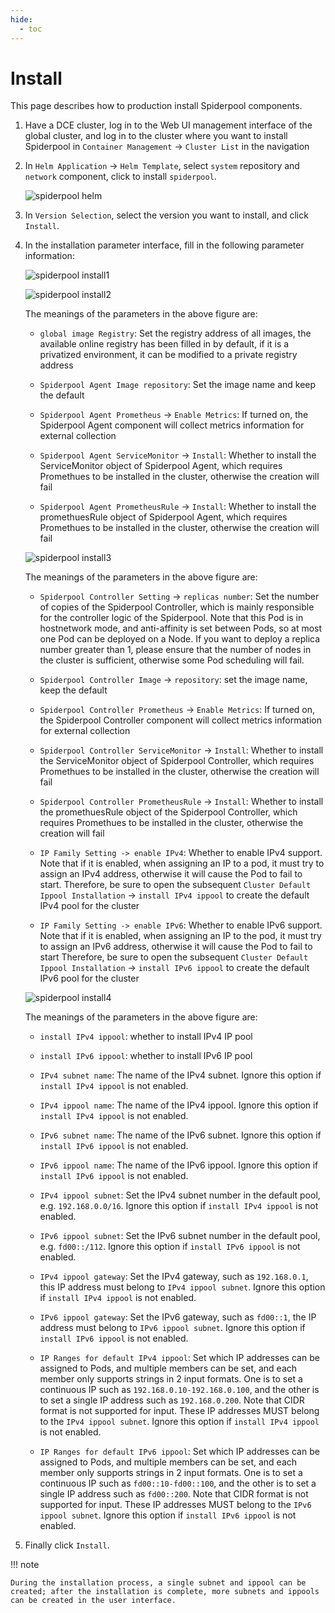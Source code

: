 ```yaml
---
hide:
  - toc
---
```


# Install

This page describes how to production install Spiderpool components.

1. Have a DCE cluster, log in to the Web UI management interface of the global cluster, and log in to the cluster where you want to install Spiderpool in `Container Management` -> `Cluster List` in the navigation

2. In `Helm Application` -> `Helm Template`, select `system` repository and `network` component, click to install `spiderpool`.

    ![spiderpool helm](../../images/spiderpool-helm.png)

3. In `Version Selection`, select the version you want to install, and click `Install`.

4. In the installation parameter interface, fill in the following parameter information:

    ![spiderpool install1](../../images/spiderpool-install1.png)

    ![spiderpool install2](../../images/spiderpool-install2.png)

    The meanings of the parameters in the above figure are:

    - `global image Registry`: Set the registry address of all images, the available online registry has been filled in by default, if it is a privatized environment, it can be modified to a private registry address

    - `Spiderpool Agent Image repository`: Set the image name and keep the default

    - `Spiderpool Agent Prometheus` -> `Enable Metrics`: If turned on, the Spiderpool Agent component will collect metrics information for external collection

    - `Spiderpool Agent ServiceMonitor` -> `Install`: Whether to install the ServiceMonitor object of Spiderpool Agent, which requires Promethues to be installed in the cluster, otherwise the creation will fail

    - `Spiderpool Agent PrometheusRule` -> `Install`: Whether to install the promethuesRule object of Spiderpool Agent, which requires Promethues to be installed in the cluster, otherwise the creation will fail

    ![spiderpool install3](../../images/spiderpool-install3.png)

    The meanings of the parameters in the above figure are:
  
    - `Spiderpool Controller Setting` -> `replicas number`: Set the number of copies of the Spiderpool Controller, which is mainly responsible for the controller logic of the Spiderpool.
      Note that this Pod is in hostnetwork mode, and anti-affinity is set between Pods, so at most one Pod can be deployed on a Node. If you want to deploy a replica number greater than 1, please ensure that the number of nodes in the cluster is sufficient, otherwise some Pod scheduling will fail.

    - `Spiderpool Controller Image` -> `repository`: set the image name, keep the default

    - `Spiderpool Controller Prometheus` -> `Enable Metrics`: If turned on, the Spiderpool Controller component will collect metrics information for external collection

    - `Spiderpool Controller ServiceMonitor` -> `Install`: Whether to install the ServiceMonitor object of Spiderpool Controller, which requires Promethues to be installed in the cluster, otherwise the creation will fail

    - `Spiderpool Controller PrometheusRule` -> `Install`: Whether to install the promethuesRule object of the Spiderpool Controller, which requires Promethues to be installed in the cluster, otherwise the creation will fail

    - `IP Family Setting -> enable IPv4`: Whether to enable IPv4 support. Note that if it is enabled, when assigning an IP to a pod, it must try to assign an IPv4 address, otherwise it will cause the Pod to fail to start.
      Therefore, be sure to open the subsequent `Cluster Default Ippool Installation` -> `install IPv4 ippool` to create the default IPv4 pool for the cluster

    - `IP Family Setting -> enable IPv6`: Whether to enable IPv6 support. Note that if it is enabled, when assigning an IP to the pod, it must try to assign an IPv6 address, otherwise it will cause the Pod to fail to start
      Therefore, be sure to open the subsequent `Cluster Default Ippool Installation` -> `install IPv6 ippool` to create the default IPv6 pool for the cluster

    ![spiderpool install4](../../images/spiderpool-install4.png)

    The meanings of the parameters in the above figure are:

    - `install IPv4 ippool`: whether to install IPv4 IP pool

    - `install IPv6 ippool`: whether to install IPv6 IP pool

    - `IPv4 subnet name`: The name of the IPv4 subnet. Ignore this option if `install IPv4 ippool` is not enabled.
    
    - `IPv4 ippool name`: The name of the IPv4 ippool. Ignore this option if `install IPv4 ippool` is not enabled.
    
    - `IPv6 subnet name`: The name of the IPv6 subnet. Ignore this option if `install IPv6 ippool` is not enabled.
    
    - `IPv6 ippool name`: The name of the IPv6 ippool. Ignore this option if `install IPv6 ippool` is not enabled.
    
    - `IPv4 ippool subnet`: Set the IPv4 subnet number in the default pool, e.g. `192.168.0.0/16`. Ignore this option if `install IPv4 ippool` is not enabled.

    - `IPv6 ippool subnet`: Set the IPv6 subnet number in the default pool, e.g. `fd00::/112`. Ignore this option if `install IPv6 ippool` is not enabled.

    - `IPv4 ippool gateway`: Set the IPv4 gateway, such as `192.168.0.1`, this IP address must belong to `IPv4 ippool subnet`. Ignore this option if `install IPv4 ippool` is not enabled.

    - `IPv6 ippool gateway`: Set the IPv6 gateway, such as `fd00::1`, the IP address must belong to `IPv6 ippool subnet`. Ignore this option if `install IPv6 ippool` is not enabled.

    - `IP Ranges for default IPv4 ippool`: Set which IP addresses can be assigned to Pods, and multiple members can be set, and each member only supports strings in 2 input formats.
      One is to set a continuous IP such as `192.168.0.10-192.168.0.100`, and the other is to set a single IP address such as `192.168.0.200`. Note that CIDR format is not supported for input.
      These IP addresses MUST belong to the `IPv4 ippool subnet`. Ignore this option if `install IPv4 ippool` is not enabled.

    - `IP Ranges for default IPv6 ippool`: Set which IP addresses can be assigned to Pods, and multiple members can be set, and each member only supports strings in 2 input formats.
      One is to set a continuous IP such as `fd00::10-fd00::100`, and the other is to set a single IP address such as `fd00::200`. Note that CIDR format is not supported for input.
      These IP addresses MUST belong to the `IPv6 ippool subnet`. Ignore this option if `install IPv6 ippool` is not enabled.

5. Finally click `Install`.

!!! note

    During the installation process, a single subnet and ippool can be created; after the installation is complete, more subnets and ippools can be created in the user interface.